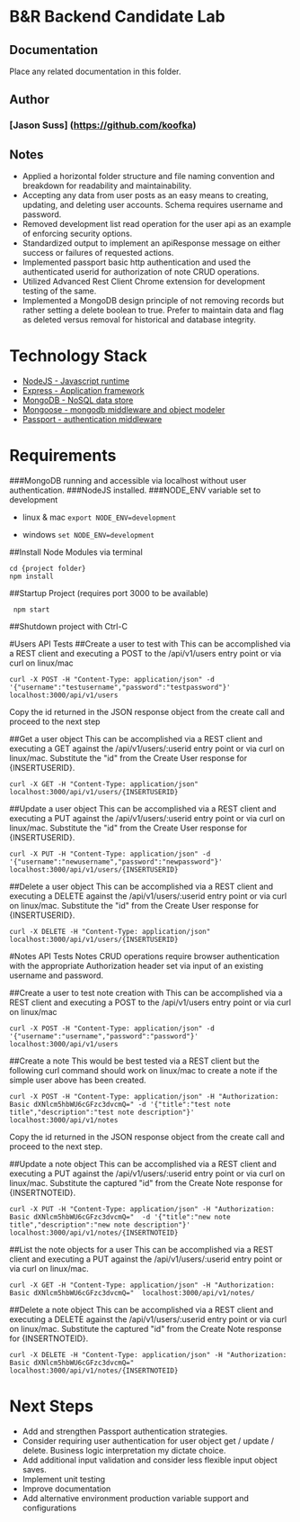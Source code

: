# B&R Backend Candidate Lab

## Documentation

Place any related documentation in this folder.

## Author
### [Jason Suss] (https://github.com/koofka)

## Notes

* Applied a horizontal folder structure and file naming convention and breakdown for readability and maintainability.
* Accepting any data from user posts as an easy means to creating, updating, and deleting user accounts. Schema requires username and password.
* Removed development list read operation for the user api as an example of enforcing security options.
* Standardized output to implement an apiResponse message on either success or failures of requested actions.
* Implemented passport basic http authentication and used the authenticated userid for authorization of note CRUD operations.
* Utilized Advanced Rest Client Chrome extension for development testing of the same.
* Implemented a MongoDB design principle of not removing records but rather setting a delete boolean to true.  Prefer to maintain data and flag as deleted versus removal for historical and database integrity.

# Technology Stack
* [NodeJS - Javascript runtime](https://nodejs.org/)<br/>
* [Express - Application framework](http://expressjs.com/)<br/>
* [MongoDB - NoSQL data store](https://www.mongodb.org)<br/>
* [Mongoose - mongodb middleware and object modeler](http://mongoosejs.com/)<br/>
* [Passport - authentication middleware](http://passportjs.org/)<br/>

# Requirements
###MongoDB running and accessible via localhost without user authentication.
###NodeJS installed.
###NODE_ENV variable set to development
* linux & mac ```export NODE_ENV=development ```

* windows ```set NODE_ENV=development ```

##Install Node Modules via terminal

```
cd {project folder}
npm install
```

##Startup Project (requires port 3000 to be available)

```
 npm start
```

##Shutdown project with Ctrl-C

#Users API Tests
##Create a user to test with
This can be accomplished via a REST client and executing a POST to the /api/v1/users entry point or via curl on linux/mac

```
curl -X POST -H "Content-Type: application/json" -d '{"username":"testusername","password":"testpassword"}' localhost:3000/api/v1/users
```
Copy the id returned in the JSON response object from the create call and proceed to the next step

##Get a user object
This can be accomplished via a REST client and executing a GET
against the /api/v1/users/:userid entry point or via curl on linux/mac.  Substitute the "id" from the Create User response for {INSERTUSERID}.

```
curl -X GET -H "Content-Type: application/json" localhost:3000/api/v1/users/{INSERTUSERID}
```

##Update a user object
This can be accomplished via a REST client and executing a PUT against the /api/v1/users/:userid entry point or via curl on linux/mac. Substitute the "id" from the Create User response for {INSERTUSERID}.

```
curl -X PUT -H "Content-Type: application/json" -d '{"username":"newusername","password":"newpassword"}' localhost:3000/api/v1/users/{INSERTUSERID}
```

##Delete a user object
This can be accomplished via a REST client and executing a DELETE against the /api/v1/users/:userid entry point or via curl on linux/mac. Substitute the "id" from the Create User response for {INSERTUSERID}.

```
curl -X DELETE -H "Content-Type: application/json" localhost:3000/api/v1/users/{INSERTUSERID}
```

#Notes API Tests
Notes CRUD operations require browser authentication with the appropriate Authorization header set via input of an existing username and password.

##Create a user to test note creation with
This can be accomplished via a REST client and executing a POST to the /api/v1/users entry point or via curl on linux/mac

```
curl -X POST -H "Content-Type: application/json" -d '{"username":"username","password":"password"}' localhost:3000/api/v1/users
```

##Create a note
This would be best tested via a REST client but the following curl command should work on linux/mac to create a note if the simple user above has been created.

```
curl -X POST -H "Content-Type: application/json" -H "Authorization: Basic dXNlcm5hbWU6cGFzc3dvcmQ=" -d '{"title":"test note title","description":"test note description"}' localhost:3000/api/v1/notes
```
Copy the id returned in the JSON response object from the create call and proceed to the next step.

##Update a note object
This can be accomplished via a REST client and executing a PUT against the /api/v1/users/:userid entry point or via curl on linux/mac. Substitute the captured "id" from the Create Note response for {INSERTNOTEID}.

```
curl -X PUT -H "Content-Type: application/json" -H "Authorization: Basic dXNlcm5hbWU6cGFzc3dvcmQ="  -d '{"title":"new note title","description":"new note description"}' localhost:3000/api/v1/notes/{INSERTNOTEID}
```

##List the note objects for a user
This can be accomplished via a REST client and executing a PUT against the /api/v1/users/:userid entry point or via curl on linux/mac.  

```
curl -X GET -H "Content-Type: application/json" -H "Authorization: Basic dXNlcm5hbWU6cGFzc3dvcmQ="  localhost:3000/api/v1/notes/
```

##Delete a note object
This can be accomplished via a REST client and executing a DELETE against the /api/v1/users/:userid entry point or via curl on linux/mac. Substitute the captured "id" from the Create Note response for {INSERTNOTEID}.

```
curl -X DELETE -H "Content-Type: application/json" -H "Authorization: Basic dXNlcm5hbWU6cGFzc3dvcmQ="  localhost:3000/api/v1/notes/{INSERTNOTEID}
```

# Next Steps
* Add and strengthen Passport authentication strategies.
* Consider requiring user authentication for user object get / update / delete.  Business logic interpretation my dictate choice.
* Add additional input validation and consider less flexible input object saves.
* Implement unit testing
* Improve documentation
* Add alternative environment production variable support and configurations
